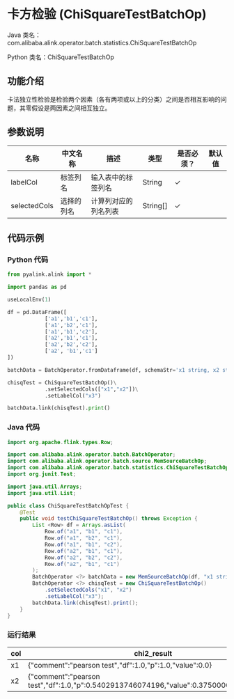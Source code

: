# 卡方检验 (ChiSquareTestBatchOp)
Java 类名：com.alibaba.alink.operator.batch.statistics.ChiSquareTestBatchOp

Python 类名：ChiSquareTestBatchOp


## 功能介绍

卡法独立性检验是检验两个因素（各有两项或以上的分类）之间是否相互影响的问题，其零假设是两因素之间相互独立。

## 参数说明

| 名称 | 中文名称 | 描述 | 类型 | 是否必须？ | 默认值 |
| --- | --- | --- | --- | --- | --- |
| labelCol | 标签列名 | 输入表中的标签列名 | String | ✓ |  |
| selectedCols | 选择的列名 | 计算列对应的列名列表 | String[] | ✓ |  |



## 代码示例
### Python 代码
```python
from pyalink.alink import *

import pandas as pd

useLocalEnv(1)

df = pd.DataFrame([
            ['a1','b1','c1'],
            ['a1','b2','c1'],
            ['a1','b1','c2'],
            ['a2','b1','c1'],
            ['a2','b2','c2'],
            ['a2', 'b1','c1']
])

batchData = BatchOperator.fromDataframe(df, schemaStr='x1 string, x2 string, x3 string')

chisqTest = ChiSquareTestBatchOp()\
            .setSelectedCols(["x1","x2"])\
            .setLabelCol("x3")

batchData.link(chisqTest).print()
```
### Java 代码
```java
import org.apache.flink.types.Row;

import com.alibaba.alink.operator.batch.BatchOperator;
import com.alibaba.alink.operator.batch.source.MemSourceBatchOp;
import com.alibaba.alink.operator.batch.statistics.ChiSquareTestBatchOp;
import org.junit.Test;

import java.util.Arrays;
import java.util.List;

public class ChiSquareTestBatchOpTest {
	@Test
	public void testChiSquareTestBatchOp() throws Exception {
		List <Row> df = Arrays.asList(
			Row.of("a1", "b1", "c1"),
			Row.of("a1", "b2", "c1"),
			Row.of("a1", "b1", "c2"),
			Row.of("a2", "b1", "c1"),
			Row.of("a2", "b2", "c2"),
			Row.of("a2", "b1", "c1")
		);
		BatchOperator <?> batchData = new MemSourceBatchOp(df, "x1 string, x2 string, x3 string");
		BatchOperator <?> chisqTest = new ChiSquareTestBatchOp()
			.setSelectedCols("x1", "x2")
			.setLabelCol("x3");
		batchData.link(chisqTest).print();
	}
}
```
### 运行结果

col|chi2_result
-----|-----------
x1|{"comment":"pearson test","df":1.0,"p":1.0,"value":0.0}
x2|{"comment":"pearson test","df":1.0,"p":0.5402913746074196,"value":0.37500000000000006}



